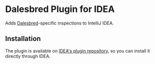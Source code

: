 Dalesbred Plugin for IDEA
=========================

Adds [Dalesbred](https://dalesbred.org)-specific inspections to IntelliJ IDEA.

Installation
------------

The plugin is available on [IDEA's plugin repository](http://plugins.jetbrains.com/plugin/7313),
so you can install it directly through IDEA.
